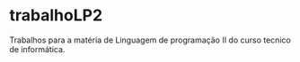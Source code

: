 # trabalhoLP2

Trabalhos para a matéria de Linguagem de programação II do curso tecnico de informática.
